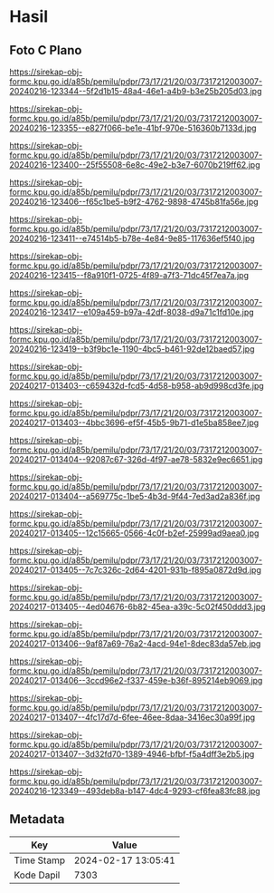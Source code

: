 # Hasil

## Foto C Plano

https://sirekap-obj-formc.kpu.go.id/a85b/pemilu/pdpr/73/17/21/20/03/7317212003007-20240216-123344--5f2d1b15-48a4-46e1-a4b9-b3e25b205d03.jpg

https://sirekap-obj-formc.kpu.go.id/a85b/pemilu/pdpr/73/17/21/20/03/7317212003007-20240216-123355--e827f066-be1e-41bf-970e-516360b7133d.jpg

https://sirekap-obj-formc.kpu.go.id/a85b/pemilu/pdpr/73/17/21/20/03/7317212003007-20240216-123400--25f55508-6e8c-49e2-b3e7-6070b219ff62.jpg

https://sirekap-obj-formc.kpu.go.id/a85b/pemilu/pdpr/73/17/21/20/03/7317212003007-20240216-123406--f65c1be5-b9f2-4762-9898-4745b81fa56e.jpg

https://sirekap-obj-formc.kpu.go.id/a85b/pemilu/pdpr/73/17/21/20/03/7317212003007-20240216-123411--e74514b5-b78e-4e84-9e85-117636ef5f40.jpg

https://sirekap-obj-formc.kpu.go.id/a85b/pemilu/pdpr/73/17/21/20/03/7317212003007-20240216-123415--f8a910f1-0725-4f89-a7f3-71dc45f7ea7a.jpg

https://sirekap-obj-formc.kpu.go.id/a85b/pemilu/pdpr/73/17/21/20/03/7317212003007-20240216-123417--e109a459-b97a-42df-8038-d9a71c1fd10e.jpg

https://sirekap-obj-formc.kpu.go.id/a85b/pemilu/pdpr/73/17/21/20/03/7317212003007-20240216-123419--b3f9bc1e-1190-4bc5-b461-92de12baed57.jpg

https://sirekap-obj-formc.kpu.go.id/a85b/pemilu/pdpr/73/17/21/20/03/7317212003007-20240217-013403--c659432d-fcd5-4d58-b958-ab9d998cd3fe.jpg

https://sirekap-obj-formc.kpu.go.id/a85b/pemilu/pdpr/73/17/21/20/03/7317212003007-20240217-013403--4bbc3696-ef5f-45b5-9b71-d1e5ba858ee7.jpg

https://sirekap-obj-formc.kpu.go.id/a85b/pemilu/pdpr/73/17/21/20/03/7317212003007-20240217-013404--92087c67-326d-4f97-ae78-5832e9ec6651.jpg

https://sirekap-obj-formc.kpu.go.id/a85b/pemilu/pdpr/73/17/21/20/03/7317212003007-20240217-013404--a569775c-1be5-4b3d-9f44-7ed3ad2a836f.jpg

https://sirekap-obj-formc.kpu.go.id/a85b/pemilu/pdpr/73/17/21/20/03/7317212003007-20240217-013405--12c15665-0566-4c0f-b2ef-25999ad9aea0.jpg

https://sirekap-obj-formc.kpu.go.id/a85b/pemilu/pdpr/73/17/21/20/03/7317212003007-20240217-013405--7c7c326c-2d64-4201-931b-f895a0872d9d.jpg

https://sirekap-obj-formc.kpu.go.id/a85b/pemilu/pdpr/73/17/21/20/03/7317212003007-20240217-013405--4ed04676-6b82-45ea-a39c-5c02f450ddd3.jpg

https://sirekap-obj-formc.kpu.go.id/a85b/pemilu/pdpr/73/17/21/20/03/7317212003007-20240217-013406--9af87a69-76a2-4acd-94e1-8dec83da57eb.jpg

https://sirekap-obj-formc.kpu.go.id/a85b/pemilu/pdpr/73/17/21/20/03/7317212003007-20240217-013406--3ccd96e2-f337-459e-b36f-895214eb9069.jpg

https://sirekap-obj-formc.kpu.go.id/a85b/pemilu/pdpr/73/17/21/20/03/7317212003007-20240217-013407--4fc17d7d-6fee-46ee-8daa-3416ec30a99f.jpg

https://sirekap-obj-formc.kpu.go.id/a85b/pemilu/pdpr/73/17/21/20/03/7317212003007-20240217-013407--3d32fd70-1389-4946-bfbf-f5a4dff3e2b5.jpg

https://sirekap-obj-formc.kpu.go.id/a85b/pemilu/pdpr/73/17/21/20/03/7317212003007-20240216-123349--493deb8a-b147-4dc4-9293-cf6fea83fc88.jpg


## Metadata

| Key        | Value               |
| ---------- | ------------------- |
| Time Stamp | 2024-02-17 13:05:41 |
| Kode Dapil | 7303                |



